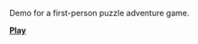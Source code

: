 Demo for a first-person puzzle adventure game.

[**Play**](https://10910.github.io/StrandedBuild/Demo)
